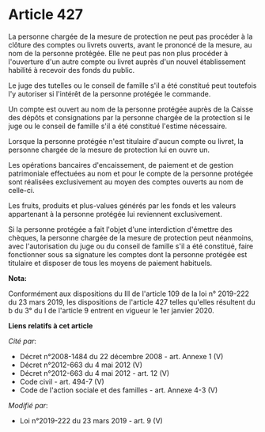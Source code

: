# Article 427

La personne chargée de la mesure de protection ne peut pas procéder à la clôture des comptes ou livrets ouverts, avant le
prononcé de la mesure, au nom de la personne protégée. Elle ne peut pas non plus procéder à l'ouverture d'un autre compte ou
livret auprès d'un nouvel établissement habilité à recevoir des fonds du public.

Le juge des tutelles ou le conseil de famille s'il a été constitué peut toutefois l'y autoriser si l'intérêt de la personne
protégée le commande.

Un compte est ouvert au nom de la personne protégée auprès de la Caisse des dépôts et consignations par la personne chargée
de la protection si le juge ou le conseil de famille s'il a été constitué l'estime nécessaire.

Lorsque la personne protégée n'est titulaire d'aucun compte ou livret, la personne chargée de la mesure de protection lui en
ouvre un.

Les opérations bancaires d'encaissement, de paiement et de gestion patrimoniale effectuées au nom et pour le compte de la
personne protégée sont réalisées exclusivement au moyen des comptes ouverts au nom de celle-ci.

Les fruits, produits et plus-values générés par les fonds et les valeurs appartenant à la personne protégée lui reviennent
exclusivement.

Si la personne protégée a fait l'objet d'une interdiction d'émettre des chèques, la personne chargée de la mesure de
protection peut néanmoins, avec l'autorisation du juge ou du conseil de famille s'il a été constitué, faire fonctionner sous
sa signature les comptes dont la personne protégée est titulaire et disposer de tous les moyens de paiement habituels.

**Nota:**

Conformément aux dispositions du III de l'article 109 de la loi n° 2019-222 du 23 mars 2019, les dispositions de l'article
427 telles qu'elles résultent du b du 3° du I de l'article 9 entrent en vigueur le 1er janvier 2020.

**Liens relatifs à cet article**

_Cité par_:

  - Décret n°2008-1484 du 22 décembre 2008 - art. Annexe 1 (V)
  - Décret n°2012-663 du 4 mai 2012 (V)
  - Décret n°2012-663 du 4 mai 2012 - art. 12 (V)
  - Code civil - art. 494-7 (V)
  - Code de l'action sociale et des familles - art. Annexe 4-3 (V)

_Modifié par_:

  - Loi n°2019-222 du 23 mars 2019 - art. 9 (V)
